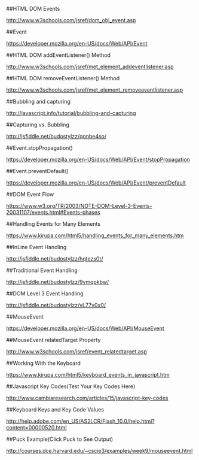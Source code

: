 ##HTML DOM Events

http://www.w3schools.com/jsref/dom_obj_event.asp

##Event

https://developer.mozilla.org/en-US/docs/Web/API/Event

##HTML DOM addEventListener() Method

http://www.w3schools.com/jsref/met_element_addeventlistener.asp

##HTML DOM removeEventListener() Method

http://www.w3schools.com/jsref/met_element_removeeventlistener.asp

##Bubbling and capturing

http://javascript.info/tutorial/bubbling-and-capturing

##Capturing vs. Bubbling

http://jsfiddle.net/budostylzz/qonbe4so/

##Event.stopPropagation()

https://developer.mozilla.org/en-US/docs/Web/API/Event/stopPropagation

##Event.preventDefault()

https://developer.mozilla.org/en-US/docs/Web/API/Event/preventDefault

##DOM Event Flow

https://www.w3.org/TR/2003/NOTE-DOM-Level-3-Events-20031107/events.html#Events-phases

##Handling Events for Many Elements

https://www.kirupa.com/html5/handling_events_for_many_elements.htm

##InLine Event Handling

http://jsfiddle.net/budostylzz/hqtezs0t/

##Traditional Event Handling

http://jsfiddle.net/budostylzz/9vmqpkbw/

##DOM Level 3 Event Handling

http://jsfiddle.net/budostylzz/vL77v0x0/

##MouseEvent

https://developer.mozilla.org/en-US/docs/Web/API/MouseEvent

##MouseEvent relatedTarget Property

http://www.w3schools.com/jsref/event_relatedtarget.asp

##Working With the Keyboard

https://www.kirupa.com/html5/keyboard_events_in_javascript.htm

##Javascript Key Codes(Test Your Key Codes Here)

http://www.cambiaresearch.com/articles/15/javascript-key-codes

##Keyboard Keys and Key Code Values

http://help.adobe.com/en_US/AS2LCR/Flash_10.0/help.html?content=00000520.html

##Puck Example(Click Puck to See Output)

http://courses.dce.harvard.edu/~cscie3/examples/week9/mouseevent.html

